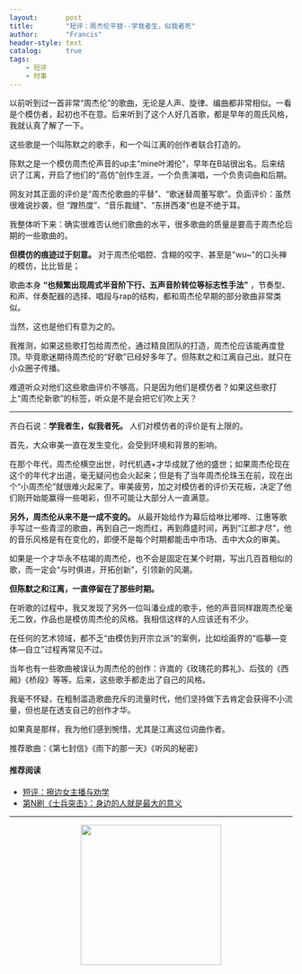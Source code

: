 ```yaml
---
layout:       post
title:        "短评：周杰伦平替--学我者生，似我者死"
author:       "Francis"
header-style: text
catalog:      true
tags:
    - 短评
    - 时事
---
```



以前听到过一首非常“周杰伦”的歌曲，无论是人声、旋律、编曲都非常相似。一看是个模仿者，起初也不在意。后来听到了这个人好几首歌，都是早年的周氏风格，我就认真了解了一下。

这些歌是一个叫陈默之的歌手，和一个叫江离的创作者联合打造的。

陈默之是一个模仿周杰伦声音的up主“mine叶湘伦”，早年在B站很出名。后来结识了江离，开启了他们的“高仿”创作生涯，一个负责演唱，一个负责词曲和后期。

网友对其正面的评价是“周杰伦歌曲的平替”、“歌迷替周董写歌”。负面评价：虽然很难说抄袭，但 “蹭热度”、“音乐裁缝”、“东拼西凑”也是不绝于耳。

我整体听下来：确实很难否认他们歌曲的水平，很多歌曲的质量是要高于周杰伦后期的一些歌曲的。

**但模仿的痕迹过于刻意。** 对于周杰伦唱腔、含糊的咬字、甚至是"wu~"的口头禅的模仿，比比皆是；

歌曲本身 **“也频繁出现周式半音阶下行、五声音阶转位等标志性手法”** ，节奏型、和声、伴奏配器的选择、唱段与rap的结构，都和周杰伦早期的部分歌曲非常类似。

当然，这也是他们有意为之的。

我推测，如果这些歌打包给周杰伦，通过精良团队的打造，周杰伦应该能再度登顶。毕竟歌迷期待周杰伦的“好歌”已经好多年了。但陈默之和江离自己出，就只在小众圈子传播。

难道听众对他们这些歌曲评价不够高，只是因为他们是模仿者？如果这些歌打上“周杰伦新歌”的标签，听众是不是会把它们吹上天？

---

齐白石说：**学我者生，似我者死。** 人们对模仿者的评价是有上限的。

首先，大众审美一直在发生变化，会受到环境和背景的影响。

在那个年代，周杰伦横空出世，时代机遇+才华成就了他的盛世；如果周杰伦现在这个的年代才出道，毫无疑问也会火起来；但是有了当年周杰伦珠玉在前，现在出个“小周杰伦”就很难火起来了。审美疲劳，加之对模仿者的评价天花板，决定了他们刚开始能赢得一些喝彩，但不可能让大部分人一直满意。

**另外，周杰伦从来不是一成不变的。** 从最开始给作为幕后给咻比嘟哗、江惠等歌手写过一些青涩的歌曲，再到自己一炮而红，再到鼎盛时间，再到“江郎才尽”，他的音乐风格是有在变化的，即便不是每个时期都能击中市场、击中大众的审美。

如果是一个才华永不枯竭的周杰伦，也不会是固定在某个时期，写出几百首相似的歌，而一定会“与时俱进，开拓创新”，引领新的风潮。

**但陈默之和江离，一直停留在了那些时期。**

在听歌的过程中，我又发现了另外一位叫潘业成的歌手，他的声音同样跟周杰伦毫无二致，作品也是模仿周杰伦的风格。我相信这样的人应该还有不少。

在任何的艺术领域，都不乏“由模仿到开宗立派”的案例，比如绘画界的“临摹—变体—自立”过程再常见不过。

当年也有一些歌曲被误认为周杰伦的创作：许嵩的《玫瑰花的葬礼》、后弦的《西厢》《桥段》等等。后来，这些歌手都走出了自己的风格。

我毫不怀疑，在粗制滥造歌曲充斥的流量时代，他们坚持做下去肯定会获得不小流量，但也是在透支自己的创作才华。

如果真是那样，我为他们感到惋惜，尤其是江离这位词曲作者。

推荐歌曲：《第七封信》《雨下的那一天》《听风的秘密》


#### 推荐阅读

- [短评：擦边女主播与劝学](https://mp.weixin.qq.com/s/XXBeUTBV0uz2vF0d-BU5Aw)
- [第N刷《士兵突击》：身边的人就是最大的意义](https://mp.weixin.qq.com/s/09KavXw3TJrvQKoemZXDzA)

---

<center>
    <img src="https://refine1919.github.io/img/subscribe.png" style="width: 250px;">
</center>
